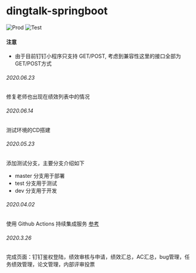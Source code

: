 # dingtalk-springboot

![Prod](https://github.com/zhanyeye/dingtalk-springboot/workflows/Prod/badge.svg?branch=master)
![Test](https://github.com/zhanyeye/dingtalk-springboot/workflows/Test/badge.svg?branch=test)

#### 注意
+ 由于目前钉钉小程序只支持 GET/POST, 考虑到兼容性这里的接口全部为GET/POST方式



###### 2020.06.23
修复老师也出现在绩效列表中的情况

###### 2020.06.14
测试环境的CD搭建


###### 2020.05.23
添加测试分支，主要分支介绍如下
+ master 分支用于部署
+ test 分支用于测试
+ dev 分支用于开发


###### 2020.04.02
使用 Github Actions 持续集成服务 [参考](https://segmentfault.com/a/1190000021914414)

###### 2020.3.26
完成页面：钉钉鉴权登陆，绩效审核与申请，绩效汇总，AC汇总，bug管理，任务绩效管理，论文管理，内部评审投票



